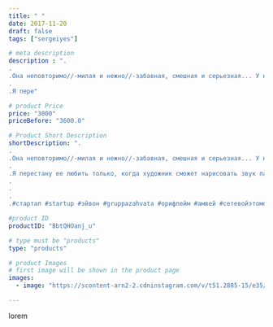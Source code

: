 ```yaml
---
title: " "
date: 2017-11-20
draft: false
tags: ["sergeiyes"]

# meta description
description : ".
.
.Она неповторимо//-милая и нежно//-забавная, смешная и серьезная... У нее всегда солнце в ладошках, искры в глазах, счастье в душе и ты в сердце..
.
.Я пере"

# product Price
price: "3000"
priceBefore: "3600.0"

# Product Short Description
shortDescription: ".
.
.Она неповторимо//-милая и нежно//-забавная, смешная и серьезная... У нее всегда солнце в ладошках, искры в глазах, счастье в душе и ты в сердце..
.
.Я перестану ее любить только, когда художник сможет нарисовать звук падающей слезы.
.
.
.
.#стартап #startup #эйвон #gruppazahvata #орифлейм #амвей #сетевойэтомоё #сетевой #миллионер #бизнесбезвложений #млм #легкиеденьги #сетевойэтомодно #автобонус #сетевоймаркетинг #стильжизни #типичныесетевики #пятигорск #кмв #ессентуки #бизнес #churslabs #sergeystar #кисловодск #работа"

#product ID
productID: "BbtQHOanj_u"

# type must be "products"
type: "products"

# product Images
# first image will be shown in the product page
images:
  - image: "https://scontent-arn2-2.cdninstagram.com/v/t51.2885-15/e35/25018651_1973707489569509_6282090188155912192_n.jpg?se=7&tp=1&_nc_ht=scontent-arn2-2.cdninstagram.com&_nc_cat=105&_nc_ohc=WAlsQyi3wIsAX_oj3Sh&ccb=7-4&oh=07f0d8462644b4932b5b2efcd3d3573a&oe=6083CAB0&_nc_sid=86f79a&ig_cache_key=MTY1MjA0NzUwMzU3NDMxOTA4Ng%3D%3D.2-ccb7-4"

---
```

lorem
